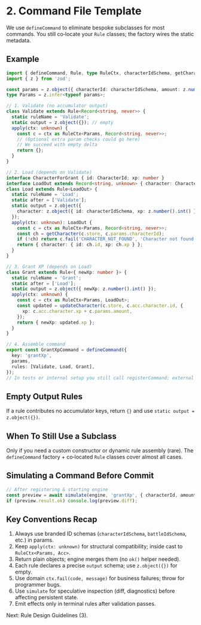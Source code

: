 # 2. Command File Template

We use `defineCommand` to eliminate bespoke subclasses for most commands. You still co‑locate your `Rule` classes; the factory wires the static metadata.

## Example
```ts
import { defineCommand, Rule, type RuleCtx, characterIdSchema, getCharacter, updateCharacter, type CharacterId } from 'osric';
import { z } from 'zod';

const params = z.object({ characterId: characterIdSchema, amount: z.number().int().positive() });
type Params = z.infer<typeof params>;

// 1. Validate (no accumulator output)
class Validate extends Rule<Record<string, never>> {
  static ruleName = 'Validate';
  static output = z.object({}); // empty
  apply(ctx: unknown) {
    const c = ctx as RuleCtx<Params, Record<string, never>>;
    // (Optional extra param checks could go here)
    // We succeed with empty delta
    return {};
  }
}

// 2. Load (depends on Validate)
interface CharacterForGrant { id: CharacterId; xp: number }
interface LoadOut extends Record<string, unknown> { character: CharacterForGrant }
class Load extends Rule<LoadOut> {
  static ruleName = 'Load';
  static after = ['Validate'];
  static output = z.object({
    character: z.object({ id: characterIdSchema, xp: z.number().int() }),
  });
  apply(ctx: unknown): LoadOut {
    const c = ctx as RuleCtx<Params, Record<string, never>>;
    const ch = getCharacter(c.store, c.params.characterId);
    if (!ch) return c.fail('CHARACTER_NOT_FOUND', 'Character not found') as unknown as LoadOut;
    return { character: { id: ch.id, xp: ch.xp } };
  }
}

// 3. Grant XP (depends on Load)
class Grant extends Rule<{ newXp: number }> {
  static ruleName = 'Grant';
  static after = ['Load'];
  static output = z.object({ newXp: z.number().int() });
  apply(ctx: unknown) {
    const c = ctx as RuleCtx<Params, LoadOut>;
    const updated = updateCharacter(c.store, c.acc.character.id, {
      xp: c.acc.character.xp + c.params.amount,
    });
    return { newXp: updated.xp };
  }
}

// 4. Assemble command
export const GrantXpCommand = defineCommand({
  key: 'grantXp',
  params,
  rules: [Validate, Load, Grant],
});
// In tests or internal setup you still call registerCommand; external consumers typically rely on built-in or documented registration hooks.
```

## Empty Output Rules
If a rule contributes no accumulator keys, return `{}` and use `static output = z.object({})`.

## When To Still Use a Subclass
Only if you need a custom constructor or dynamic rule assembly (rare). The `defineCommand` factory + co‑located `Rule` classes cover almost all cases.

## Simulating a Command Before Commit
```ts
// After registering & starting engine
const preview = await simulate(engine, 'grantXp', { characterId, amount: 50 });
if (preview.result.ok) console.log(preview.diff);
```

## Key Conventions Recap
1. Always use branded ID schemas (`characterIdSchema`, `battleIdSchema`, etc.) in params.
2. Keep `apply(ctx: unknown)` for structural compatibility; inside cast to `RuleCtx<Params, Acc>`.
3. Return plain objects; engine merges them (no `ok()` helper needed).
4. Each rule declares a precise `output` schema; use `z.object({})` for empty.
5. Use domain `ctx.fail(code, message)` for business failures; throw for programmer bugs.
6. Use `simulate` for speculative inspection (diff, diagnostics) before affecting persistent state.
7. Emit effects only in terminal rules after validation passes.

Next: Rule Design Guidelines (3).
